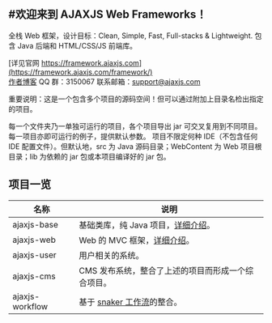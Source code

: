 #欢迎来到 AJAXJS Web Frameworks！
------------

全栈 Web 框架，设计目标：Clean, Simple, Fast, Full-stacks & Lightweight. 包含 Java 后端和 HTML/CSS/JS 前端库。 

[详见官网 https://framework.ajaxjs.com](https://framework.ajaxjs.com/framework/)  
[作者博客](http://blog.csdn.net/zhangxin09/) 
QQ 群：3150067 
联系邮箱：support@ajaxjs.com


重要说明：这是一个包含多个项目的源码空间！但可以通过附加上目录名检出指定的项目。

每一个文件夹乃一单独可运行的项目，各个项目导出 jar 可交叉复用到不同项目。每一项目亦即可运行的例子，提供默认参数。
项目不限定何种 IDE（不包含任何 IDE 配置文件）。但默认地，src 为 Java 源码目录；WebContent 为 Web 项目根目录；lib 为依赖的 jar 包或本项目编译好的 jar 包。

 

项目一览
--------------

|名称|说明|
|------|----|
|ajaxjs-base|基础类库，纯 Java 项目，[详细介绍](http://git.oschina.net/sp42/ajaxjs/tree/master/ajaxjs-base?dir=1&filepath=ajaxjs-base)。|
|ajaxjs-web|Web 的 MVC 框架，[详细介绍](http://git.oschina.net/sp42/ajaxjs/tree/master/ajaxjs-web)。|
|ajaxjs-user|用户相关的系统。|
|ajaxjs-cms|CMS 发布系统，整合了上述的项目而形成一个综合项目。|
|ajaxjs-workflow|基于 [snaker 工作流](http://git.oschina.net/yuqs)的整合。|


 